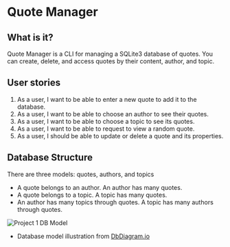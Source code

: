 # Quote Manager

## What is it?
Quote Manager is a CLI for managing a SQLite3 database of quotes. You can create, delete, and access quotes by their content, author, and topic.

## User stories
1. As a user, I want to be able to enter a new quote to add it to the database.
2. As a user, I want to be able to choose an author to see their quotes.
3. As a user, I want to be able to choose a topic to see its quotes.
4. As a user, I want to be able to request to view a random quote.
5. As a user, I should be able to update or delete a quote and its properties.

## Database Structure
There are three models: quotes, authors, and topics
- A quote belongs to an author. An author has many quotes.
- A quote belongs to a topic. A topic has many quotes.
- An author has many topics through quotes. A topic has many authors through quotes.

![Project 1 DB Model](https://user-images.githubusercontent.com/78397791/173448956-414fa3d9-86da-41f2-92c0-8ae8e63d0351.png)
- Database model illustration from [DbDiagram.io](https://dbdiagram.io/d/62a7a9fa9921fe2a96f8f364)
